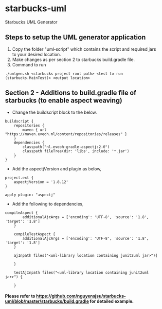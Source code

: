 # starbucks-uml
Starbucks UML Generator

## Steps to setup the UML generator application

1. Copy the folder "uml-script" which contains the script and required jars to your desired location.
2. Make changes as per section 2 to starbucks build.gradle file. 
3. Command to run 

```
./umlgen.sh <starbucks project root path> <test to run (starbucks.MainTest)> <output location>
```


## Section 2 - Additions to build.gradle file of starbucks (to enable aspect weaving)
- Change the buildscript block to the below.

```
buildscript {
    repositories {
        maven { url "https://maven.eveoh.nl/content/repositories/releases" }
    }
    dependencies {
        classpath("nl.eveoh:gradle-aspectj:2.0")
        classpath fileTree(dir: 'libs', include: '*.jar')
    }
}
```
- Add the aspectjVersion and plugin as below,

```
project.ext {
    aspectjVersion = '1.8.12'
}

apply plugin: "aspectj"
```

- Add the following to dependencies,

```
compileAspect {
        additionalAjcArgs = ['encoding': 'UTF-8', 'source': '1.8', 'target': '1.8']
    }

    compileTestAspect {
        additionalAjcArgs = ['encoding': 'UTF-8', 'source': '1.8', 'target': '1.8']
    }

    ajInpath files("<uml-library location containing junit2uml jar>"){

    }

    testAjInpath files("<uml-library location containing junit2uml jar>") {

    }
```

#### Please refer to https://github.com/nguyensjsu/starbucks-uml/blob/master/starbucks/build.gradle for detailed example.
